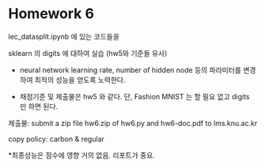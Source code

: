 # Homework 6

lec_datasplit.ipynb 에 있는 코드들을 

sklearn 의 digits 에 대하여 실습 (hw5와 기준들 유사)

- neural network learning rate, number of hidden node 등의 파라미터를 변경하여 최적의 성능을 얻도록 노력한다.

- 채점기준 및 제출물은 hw5 와 같다. 단, Fashion MNIST 는 할 필요 없고 digits 만 하면 된다.

 

제출물: submit a zip file hw6.zip of hw6.py and hw6-doc.pdf to lms.knu.ac.kr 

copy policy: carbon & regular

*최종성능은 점수에 영향 거의 없음. 리포트가 중요.